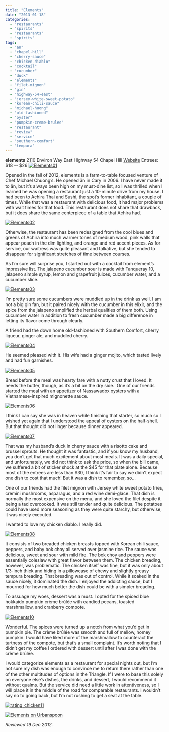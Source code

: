 ```yaml
---
title: "Elements"
date: "2013-01-18"
categories: 
  - "restaurants"
  - "spirits"
  - "restaurants"
  - "spirits"
tags: 
  - "an"
  - "chapel-hill"
  - "cherry-sauce"
  - "chicken-diablo"
  - "cocktail"
  - "cucumber"
  - "duck"
  - "elements"
  - "filet-mignon"
  - "gin"
  - "highway-54-east"
  - "jersey-white-sweet-potato"
  - "korean-chili-sauce"
  - "michael-huong"
  - "old-fashioned"
  - "oyster"
  - "pumpkin-creme-brulee"
  - "restaurant"
  - "review"
  - "service"
  - "southern-comfort"
  - "tempura"
---
```


**elements** 2110 Environ Way East Highway 54 Chapel Hill [Website](http://www.elementsofchapelhill.com/) Entrees: $18 -- $26 [![Elements01](http://s3.amazonaws.com/thegourmez-wpmedia/2013/01/Elements01.jpg)](http://www.thegourmez.com/2013/01/elements/elements01/)

Opened in the fall of 2012, elements is a farm-to-table focused venture of Chef Michael Chuong’s. He opened ăn in Cary in 2006. I have never made it to ăn, but it’s always been high on my must-dine list, so I was thrilled when I learned he was opening a restaurant just a 10-minute drive from my house. I had been to Achira Thai and Sushi, the spot’s former inhabitant, a couple of times. While that was a restaurant with delicious food, it had major problems with wait times for that food. This restaurant does not share that drawback, but it does share the same centerpiece of a table that Achira had.

[![Elements02](http://s3.amazonaws.com/thegourmez-wpmedia/2013/01/Elements02.jpg)](http://www.thegourmez.com/2013/01/elements/elements02/)

Otherwise, the restaurant has been redesigned from the cool blues and greens of Achira into much warmer tones of medium wood, pink walls that appear peach in the dim lighting, and orange and red accent pieces. As for service, our waitress was quite pleasant and talkative, but she tended to disappear for significant stretches of time between courses.

As I’m sure will surprise you, I started out with a cocktail from element’s impressive list. The jalapeno cucumber sour is made with Tanqueray 10, jalapeno simple syrup, lemon and grapefruit juices, cucumber water, and a cucumber slice.

[![Elements03](http://s3.amazonaws.com/thegourmez-wpmedia/2013/01/Elements03.jpg)](http://www.thegourmez.com/2013/01/elements/elements03/)

I’m pretty sure some cucumbers were muddled up in the drink as well. I am not a big gin fan, but it paired nicely with the cucumber in this elixir, and the spice from the jalapeno amplified the herbal qualities of them both. Using cucumber water in addition to fresh cucumber made a big difference in letting its flavor come through clearly.

A friend had the down home old-fashioned with Southern Comfort, cherry liqueur, ginger ale, and muddled cherry.

[![Elements04](http://s3.amazonaws.com/thegourmez-wpmedia/2013/01/Elements04.jpg)](http://www.thegourmez.com/2013/01/elements/elements04/)

He seemed pleased with it. His wife had a ginger mojito, which tasted lively and had fun garnishes.

[![Elements05](http://s3.amazonaws.com/thegourmez-wpmedia/2013/01/Elements05.jpg)](http://www.thegourmez.com/2013/01/elements/elements05/)

Bread before the meal was hearty fare with a nutty crust that I loved. It needs the butter, though, as it’s a bit on the dry side.  One of our friends started the meal with an appetizer of Nassawadox oysters with a Vietnamese-inspired mignonette sauce.

[![Elements06](http://s3.amazonaws.com/thegourmez-wpmedia/2013/01/Elements06.jpg)](http://www.thegourmez.com/2013/01/elements/elements06/)

I think I can say she was in heaven while finishing that starter, so much so I wished yet again that I understood the appeal of oysters on the half-shell. But that thought did not linger because dinner appeared.

[![Elements07](http://s3.amazonaws.com/thegourmez-wpmedia/2013/01/Elements07.jpg)](http://www.thegourmez.com/2013/01/elements/elements07/)

That was my husband’s duck in cherry sauce with a risotto cake and brussel sprouts. He thought it was fantastic, and if you know my husband, you don’t get that much excitement about most meals. It was a daily special, and unfortunately, we did not think to ask the price, so when the bill came, we suffered a bit of sticker shock at the $45 for that plate alone. Because most of the entrees are less than $30, I think it’s fair to say we didn’t expect one dish to cost that much! But it was a dish to remember, so…

One of our friends had the filet mignon with Jersey white sweet potato fries, cremini mushrooms, asparagus, and a red wine demi-glace. That dish is normally the most expensive on the menu, and she loved the filet despite it being a tad overcooked. It was still tender and quite delicious. The potatoes could have used more seasoning as they were quite starchy, but otherwise, it was nicely executed.

I wanted to love my chicken diablo. I really did.

[![Elements08](http://s3.amazonaws.com/thegourmez-wpmedia/2013/01/Elements08.jpg)](http://www.thegourmez.com/2013/01/elements/elements08/)

It consists of two breaded chicken breasts topped with Korean chili sauce, peppers, and baby bok choy all served over jasmine rice. The sauce was delicious, sweet and sour with mild fire. The bok choy and peppers were essentially coleslaw with great flavor between them. The chicken breading, however, was problematic. The chicken itself was fine, but it was only about 1/3-inch thick and hiding in a pillowcase of chewy and slightly greasy tempura breading. That breading was out of control. While it soaked in the sauce nicely, it dominated the dish. I enjoyed the addicting sauce, but I mourned for how much better the dish could be with a simpler breading.

To assuage my woes, dessert was a must. I opted for the spiced blue hokkaido pumpkin crème brûlée with candied pecans, toasted marshmallow, and cranberry compote.

[![Elements10](http://s3.amazonaws.com/thegourmez-wpmedia/2013/01/Elements10.jpg)](http://www.thegourmez.com/2013/01/elements/elements10/)

Wonderful. The spices were turned up a notch from what you’d get in pumpkin pie. The crème brûlée was smooth and full of mellow, homey pumpkin. I would have liked more of the marshmallow to counteract the tartness of the compote, but that’s a small complaint. It’s worth noting that I didn’t get my coffee I ordered with dessert until after I was done with the crème brûlée.

I would categorize elements as a restaurant for special nights out, but I’m not sure my dish was enough to convince me to return there rather than one of the other multitudes of options in the Triangle. If I were to base this solely on everyone else’s dishes, the drinks, and dessert, I would recommend it without qualms. But the service did need a little work in attentiveness, so I will place it in the middle of the road for comparable restaurants. I wouldn’t say no to going back, but I’m not rushing to get a seat at the table.

[![rating_chicken11](http://s3.amazonaws.com/thegourmez-wpmedia/2009/02/rating_chicken11.gif)](http://www.thegourmez.com/2009/02/barten-guestier-private-selection-merlot-2006/rating_chicken11/)

[![Elements on Urbanspoon](http://www.urbanspoon.com/b/link/1700982/minilink.gif)](http://www.urbanspoon.com/r/25/1700982/restaurant/Elements-Chapel-Hill)

_Reviewed 19 Dec 2012._
